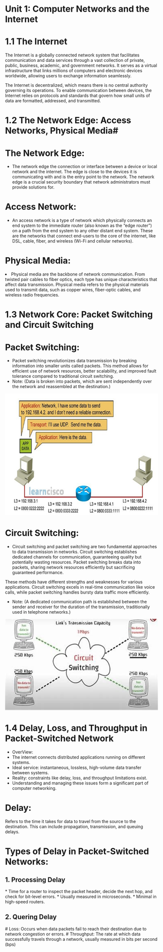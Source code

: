 # Unit 1: Computer Networks and the Internet

# 1.1 The Internet
The Internet is a globally connected network system that facilitates communication and data services through a vast collection of private, public, business, academic, and government networks. It serves as a virtual infrastructure that links millions of computers and electronic devices worldwide, allowing users to exchange information seamlessly.

The Internet is decentralized, which means there is no central authority governing its operations. To enable communication between devices, the Internet relies on protocols and standards that govern how small units of data are formatted, addressed, and transmitted.

# 1.2 The Network Edge: Access Networks, Physical Media#

# The Network Edge:

- The network edge the connection or interface between a device or local network and the internet. The edge is close to the devices it is communicating with and is the entry point to the network. The network edge is a crucial security boundary that network administrators must provide solutions for. 
# Access Network:

- An access network is a type of network which physically connects an end system to the immediate router (also known as the “edge router”) on a path from the end system to any other distant end system.
These are the networks that connect end-users to the core of the internet, like DSL, cable, fiber, and wireless (Wi-Fi and cellular networks).

# Physical Media:
<li>Physical media are the backbone of network communication. From twisted pair cables to fiber optics, each type has unique characteristics that affect data transmission.
Physical media refers to the physical materials used to transmit data, such as copper wires, fiber-optic cables, and wireless radio frequencies.</li>

# 1.3 Network Core: Packet Switching and Circuit Switching 
# Packet Switching:
* Packet switching revolutionizes data transmission by breaking information into smaller units called packets. This method allows for efficient use of network resources, better scalability, and improved fault tolerance compared to traditional circuit switching.
 * Note: (Data is broken into packets, which are sent independently over the network and reassembled at the destination.)
<img src = "images/packet-switching.png" alt='packet-switching' width='800' height='400'>

# Circuit Switching:
* Circuit switching and packet switching are two fundamental approaches to data transmission in networks. Circuit switching establishes dedicated channels for communication, guaranteeing quality but potentially wasting resources. Packet switching breaks data into packets, sharing network resources efficiently but sacrificing guaranteed performance.

These methods have different strengths and weaknesses for various applications. Circuit switching excels in real-time communication like voice calls, while packet switching handles bursty data traffic more efficiently.
* Note: (A dedicated communication path is established between the sender and receiver for the duration of the transmission, traditionally used in telephone networks.)
<img src = "images/circuit-switching.jpeg" alt='packet-switching' width='800' height='300'>

# 1.4 Delay, Loss, and Throughput in Packet-Switched Network
* OverView:
* The internet connects distributed applications running on different systems.
* Ideal service: instantaneous, lossless, high-volume data transfer between systems.
* Reality: constraints like delay, loss, and throughput limitations exist.
* Understanding and managing these issues form a significant part of computer networking.

# Delay:
 Refers to the time it takes for data to travel from the source to the destination. This can include propagation, transmission, and queuing delays.

# Types of Delay in Packet-Switched Networks:

<h2>1. Processing Delay</h2>
* Time for a router to inspect the packet header, decide the next hop, and check for bit-level errors.
* Usually measured in microseconds.
* Minimal in high-speed routers.

<h2>2. Quering Delay</h2>
#  Loss: 
Occurs when data packets fail to reach their destination due to network congestion or errors.
#  Throughput: 
The rate at which data successfully travels through a network, usually measured in bits per second (bps)